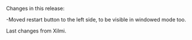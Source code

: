 Changes in this release:

-Moved restart button to the left side, to be visible in windowed mode too.

Last changes from Xilmi.